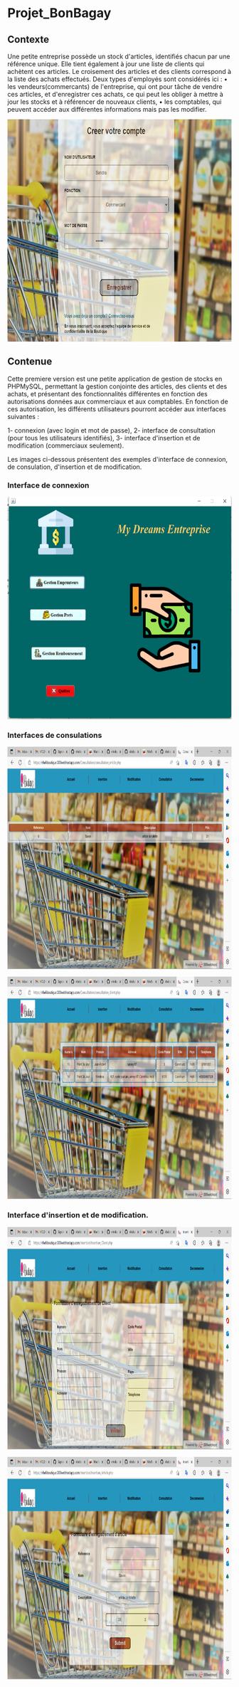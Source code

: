 # Projet_BonBagay

## Contexte
Une petite entreprise possède un stock d'articles, identifiés chacun par une référence unique. Elle tient également à jour une liste de clients qui achètent ces articles. Le croisement des articles et des clients correspond à la liste des achats effectués. Deux types d'employés sont considérés ici :
• les vendeurs(commercants) de l'entreprise, qui ont pour tâche de vendre ces articles, et d'enregistrer ces achats, ce qui peut les obliger à mettre à jour les stocks et à référencer de nouveaux clients,
• les comptables, qui peuvent accéder aux différentes informations mais pas les modifier.

<p align='center'>
<img height="500" width="600" center src="https://github.com/nhelissa01/Projet_BonBagay/blob/main/views/Capture%20web.jpeg"/> 
</p>

## Contenue
Cette premiere version est une petite application de gestion de stocks en PHPMySQL, permettant la gestion conjointe des articles, des clients et des achats, et présentant des fonctionnalités différentes en fonction des autorisations données aux commerciaux et aux comptables. En fonction de ces autorisation, les différents utilisateurs pourront accéder aux interfaces suivantes :

1- connexion (avec login et mot de passe),
2- interface de consultation (pour tous les utilisateurs identifiés),
3- interface d'insertion et de modification (commerciaux seulement).

Les images ci-dessous présentent des exemples d'interface de connexion, de consulation, d'insertion et de modification.

### Interface de connexion
<p align='center'>
<img height="500" width="600" center src="https://github.com/nhelissa01/Projet-MyDreams/blob/main/views/interface2.png"/>
</p>

### Interfaces de consulations
<p align='center'>
<img height="500" width="600" center src="https://github.com/nhelissa01/Projet_BonBagay/blob/main/views/2023-01-09%20(8).png"/>
</p>
<p align='center'>
<img height="500" width="600" center src="https://github.com/nhelissa01/Projet_BonBagay/blob/main/views/2023-01-09%20(6).png"/>
</p>

### Interface d'insertion et de modification.
<p align='center'>
<img height="500" width="600" center src="https://github.com/nhelissa01/Projet_BonBagay/blob/main/views/2023-01-09%20(4).png"/>
</p>
<p align='center'>
<img height="500" width="600" center src="https://github.com/nhelissa01/Projet_BonBagay/blob/main/views/2023-01-09%20(7).png"/>
</p>
